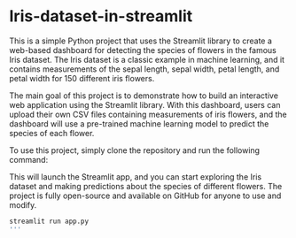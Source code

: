 # Iris-dataset-in-streamlit

This is a simple Python project that uses the Streamlit library to create a web-based dashboard for detecting the species of flowers in the famous Iris dataset. The Iris dataset is a classic example in machine learning, and it contains measurements of the sepal length, sepal width, petal length, and petal width for 150 different iris flowers.

The main goal of this project is to demonstrate how to build an interactive web application using the Streamlit library. With this dashboard, users can upload their own CSV files containing measurements of iris flowers, and the dashboard will use a pre-trained machine learning model to predict the species of each flower.

To use this project, simply clone the repository and run the following command:

This will launch the Streamlit app, and you can start exploring the Iris dataset and making predictions about the species of different flowers. The project is fully open-source and available on GitHub for anyone to use and modify.

```bash
streamlit run app.py
'''


